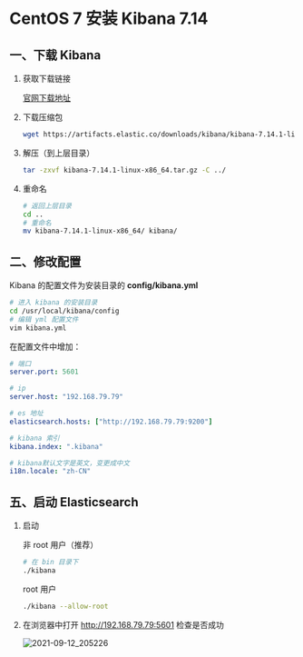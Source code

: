 # CentOS 7 安装 Kibana 7.14

## 一、下载 Kibana

1. 获取下载链接

   [官网下载地址](https://www.elastic.co/cn/downloads/kibana)

2. 下载压缩包

   ```bash
   wget https://artifacts.elastic.co/downloads/kibana/kibana-7.14.1-linux-x86_64.tar.gz
   ```

3. 解压（到上层目录）

   ```bash
   tar -zxvf kibana-7.14.1-linux-x86_64.tar.gz -C ../
   ```

4. 重命名

   ```bash
   # 返回上层目录
   cd ..
   # 重命名
   mv kibana-7.14.1-linux-x86_64/ kibana/
   ```

## 二、修改配置

Kibana 的配置文件为安装目录的 **config/kibana.yml**

```bash
# 进入 kibana 的安装目录
cd /usr/local/kibana/config
# 编辑 yml 配置文件
vim kibana.yml
```

在配置文件中增加：

```yaml
# 端口
server.port: 5601

# ip
server.host: "192.168.79.79"

# es 地址
elasticsearch.hosts: ["http://192.168.79.79:9200"]

# kibana 索引
kibana.index: ".kibana"

# kibana默认文字是英文，变更成中文
i18n.locale: "zh-CN"
```

## 五、启动 Elasticsearch

1. 启动

   非 root 用户（推荐）

   ```bash
   # 在 bin 目录下
   ./kibana
   ```

   root 用户

   ```bash
   ./kibana --allow-root
   ```

2. 在浏览器中打开 http://192.168.79.79:5601 检查是否成功

   ![2021-09-12_205226](https://img.qinweizhao.com/2021/09/2021-09-12_205226.png)

